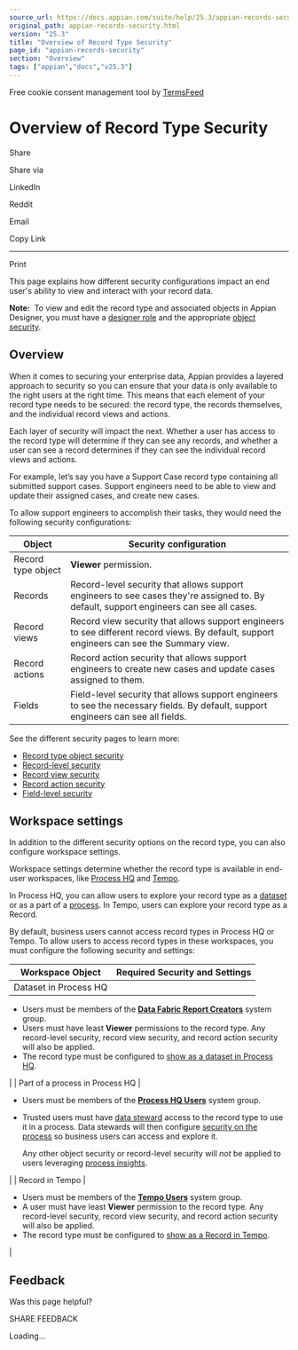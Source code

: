 ```yaml
---
source_url: https://docs.appian.com/suite/help/25.3/appian-records-security.html
original_path: appian-records-security.html
version: "25.3"
title: "Overview of Record Type Security"
page_id: "appian-records-security"
section: "Overview"
tags: ["appian","docs","v25.3"]
---
```



Free cookie consent management tool by [TermsFeed](https://www.termsfeed.com/)

# Overview of Record Type Security

Share

Share via

LinkedIn

Reddit

Email

Copy Link

* * *

Print

This page explains how different security configurations impact an end user's ability to view and interact with your record data.

**Note:**  To view and edit the record type and associated objects in Appian Designer, you must have a [designer role](User_Roles.html#designer-role) and the appropriate [object security](object-security.html).

## Overview

When it comes to securing your enterprise data, Appian provides a layered approach to security so you can ensure that your data is only available to the right users at the right time. This means that each element of your record type needs to be secured: the record type, the records themselves, and the individual record views and actions.

Each layer of security will impact the next. Whether a user has access to the record type will determine if they can see any records, and whether a user can see a record determines if they can see the individual record views and actions.

For example, let’s say you have a Support Case record type containing all submitted support cases. Support engineers need to be able to view and update their assigned cases, and create new cases.

To allow support engineers to accomplish their tasks, they would need the following security configurations:

| Object | Security configuration |
| --- | --- |
| Record type object | **Viewer** permission. |
| Records | Record-level security that allows support engineers to see cases they're assigned to. By default, support engineers can see all cases. |
| Record views | Record view security that allows support engineers to see different record views. By default, support engineers can see the Summary view. |
| Record actions | Record action security that allows support engineers to create new cases and update cases assigned to them. |
| Fields | Field-level security that allows support engineers to see the necessary fields. By default, support engineers can see all fields. |

See the different security pages to learn more:

-   [Record type object security](record-security.html)
-   [Record-level security](record-level-security.html)
-   [Record view security](record-view-security.html)
-   [Record action security](record-action-security.html)
-   [Field-level security](field-level-security.html)

## Workspace settings

In addition to the different security options on the record type, you can also configure workspace settings.

Workspace settings determine whether the record type is available in end-user workspaces, like [Process HQ](processhq.html) and [Tempo](Using_the_Records_Tab.html#tempo).

In Process HQ, you can allow users to explore your record type as a [dataset](allow-users-to-build-reports.html#datasets) or as a part of a [process](add-process.html). In Tempo, users can explore your record type as a Record.

By default, business users cannot access record types in Process HQ or Tempo. To allow users to access record types in these workspaces, you must configure the following security and settings:

| Workspace Object | Required Security and Settings |
| --- | --- |
| Dataset in Process HQ |
-   Users must be members of the **[Data Fabric Report Creators](System_Groups.html#data-fabric-report-creators)** system group.
-   Users must have least **Viewer** permissions to the record type. Any record-level security, record view security, and record action security will also be applied.
-   The record type must be configured to [show as a dataset in Process HQ](secure-records-for-reporting.html#choose-which-record-types-are-available-as-datasets).

 |
| Part of a process in Process HQ |

-   Users must be members of the **[Process HQ Users](System_Groups.html#process-hq-users)** system group.
-   Trusted users must have [data steward](configure-security.html#assign-data-stewards-to-record-types) access to the record type to use it in a process. Data stewards will then configure [security on the process](configure-security.html#grant-access-to-processes) so business users can access and explore it.

    Any other object security or record-level security will _not_ be applied to users leveraging [process insights](process-insights.html).

 |
| Record in Tempo |

-   Users must be members of the **[Tempo Users](System_Groups.html#tempo-users)** system group.
-   A user must have least **Viewer** permission to the record type. Any record-level security, record view security, and record action security will also be applied.
-   The record type must be configured to [show as a Record in Tempo](Using_the_Records_Tab.html#display-a-record-type-in-tempo).

 |

## Feedback

Was this page helpful?

SHARE FEEDBACK

Loading...